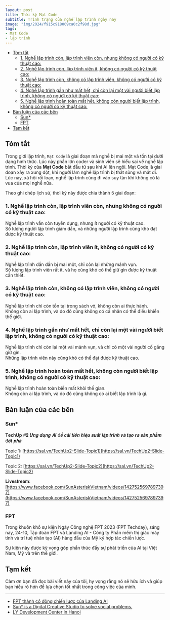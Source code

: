 ```yaml
---
layout: post
title: Thời kỳ Mạt Code
subtitle: Trình trạng của nghề lập trình ngày nay
image: "img/2024/f915c918009ca0c2f98d.jpg"
tags:
- Mạt Code
- lập trình
---
```


- [Tóm tắt](#tóm-tắt)
  - [1. Nghề lập trình còn, lập trình viên còn, nhưng không có người có kỹ thuật cao:](#1-nghề-lập-trình-còn-lập-trình-viên-còn-nhưng-không-có-người-có-kỹ-thuật-cao)
  - [2. Nghề lập trình còn, lập trình viên ít, không có người có kỹ thuật cao:](#2-nghề-lập-trình-còn-lập-trình-viên-ít-không-có-người-có-kỹ-thuật-cao)
  - [3. Nghề lập trình còn, không có lập trình viên, không có người có kỹ thuật cao:](#3-nghề-lập-trình-còn-không-có-lập-trình-viên-không-có-người-có-kỹ-thuật-cao)
  - [4. Nghề lập trình gần như mất hết, chỉ còn lại một vài người biết lập trình, không có người có kỹ thuật cao:](#4-nghề-lập-trình-gần-như-mất-hết-chỉ-còn-lại-một-vài-người-biết-lập-trình-không-có-người-có-kỹ-thuật-cao)
  - [5. Nghề lập trình hoàn toàn mất hết, không còn người biết lập trình, không có người có kỹ thuật cao:](#5-nghề-lập-trình-hoàn-toàn-mất-hết-không-còn-người-biết-lập-trình-không-có-người-có-kỹ-thuật-cao)
- [Bàn luận của các bên](#bàn-luận-của-các-bên)
  - [Sun\*](#sun)
  - [FPT](#fpt)
- [Tạm kết](#tạm-kết)

## Tóm tắt

Trong giới lập trình, `Mạt Code` là giai đoạn mà nghề bị mai một và tồn tại dưới dạng hình thức. Lúc này phần lớn coder và sinh viên sẽ hiểu sai về nghề lập trình. Thời kỳ của **Mạt Code** bắt đầu từ sau khi AI lên ngôi. Mạt Code là giai đoạn xảy ra xung đột, khi người làm nghề lập trình bị thất sủng và mất đi. Lúc này, xã hội rối loạn, nghề lập trình cũng đi vào suy tàn khi không có là vua của mọi nghề nữa.

Theo ghi chép lịch sử, thời kỳ này được chia thành 5 giai đoạn:

### 1. Nghề lập trình còn, lập trình viên còn, nhưng không có người có kỹ thuật cao:

Nghề lập trình vẫn còn tuyển dụng, nhưng ít người có kỹ thuật cao.  
Số lượng người lập trình giảm dần, và những người lập trình cũng khó đạt được kỹ thuật cao.

### 2. Nghề lập trình còn, lập trình viên ít, không có người có kỹ thuật cao:

Nghề lập trình dần dần bị mai một, chỉ còn lại những mảnh vụn.  
Số lượng lập trình viên rất ít, và họ cũng khó có thể giữ gìn được kỹ thuật cần thiết.

### 3. Nghề lập trình còn, không có lập trình viên, không có người có kỹ thuật cao:

Nghề lập trình chỉ còn tồn tại trong sách vở, không còn ai thực hành.  
Không còn ai lập trình, và do đó cũng không có cá nhân có thể điều khiển thế giới.

### 4. Nghề lập trình gần như mất hết, chỉ còn lại một vài người biết lập trình, không có người có kỹ thuật cao:

Nghề lập trình chỉ còn lại một vài mảnh vụn, và chỉ có một vài người cố gắng giữ gìn.  
Những lập trình viên này cũng khó có thể đạt được kỹ thuật cao.

### 5. Nghề lập trình hoàn toàn mất hết, không còn người biết lập trình, không có người có kỹ thuật cao:

Nghề lập trình hoàn toàn biến mất khỏi thế gian.  
Không còn ai lập trình, và do đó cũng không có ai biết lập trình là gì.


## Bàn luận của các bên

### Sun*

𝐓𝐞𝐜𝐡𝐔𝐩 #𝟐 𝑼̛́𝒏𝒈 𝒅𝒖̣𝒏𝒈 𝑨𝑰 đ𝒆̂̉ 𝒄𝒂̉𝒊 𝒕𝒊𝒆̂́𝒏 𝒉𝒊𝒆̣̂𝒖 𝒔𝒖𝒂̂́𝒕 𝒍𝒂̣̂𝒑 𝒕𝒓𝒊̀𝒏𝒉 𝒗𝒂̀ 𝒕𝒂̣𝒐 𝒓𝒂 𝒔𝒂̉𝒏 𝒑𝒉𝒂̂̉𝒎 đ𝒐̣̂𝒕 𝒑𝒉𝒂́

Topic 1: [https://sal.vn/TechUp2-Slide-Topic1](https://sal.vn/TechUp2-Slide-Topic1)

Topic 2: [https://sal.vn/TechUp2-Slide-Topic2](https://sal.vn/TechUp2-Slide-Topic2)

𝐋𝐢𝐯𝐞𝐬𝐭𝐫𝐞𝐚𝐦: [https://www.facebook.com/SunAsteriskVietnam/videos/1427525697897397](https://www.facebook.com/SunAsteriskVietnam/videos/1427525697897397)

### FPT

Trong khuôn khổ sự kiện Ngày Công nghệ FPT 2023 (FPT Techday), sáng nay, 24-10, Tập đoàn FPT và Landing AI - Công ty Phần mềm thị giác máy tính và trí tuệ nhân tạo (AI) hàng đầu của Mỹ ký hợp tác chiến lược.

Sự kiện này được kỳ vọng góp phần thúc đẩy sự phát triển của AI tại Việt Nam, Mỹ và trên thế giới.


## Tạm kết

Cảm ơn bạn đã đọc bài viết này của tôi, hy vọng rằng nó sẽ hữu ích và giúp bạn hiểu rõ hơn để lựa chọn tốt nhất trong công việc của mình.

-----
- [FPT thành cổ đông chiến lược của Landing AI](https://hanoimoi.vn/fpt-thanh-co-dong-chien-luoc-cua-landing-ai-645871.html)
- [Sun* is a Digital Creative Studio to solve social problems.](https://www.facebook.com/SunAsteriskVietnam)
- [LY Development Center in Hanoi](https://www.facebook.com/LINETechnologyVietnam)